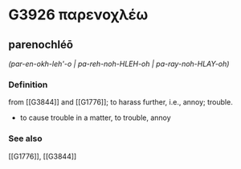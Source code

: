 # G3926 παρενοχλέω

## parenochléō

_(par-en-okh-leh'-o | pa-reh-noh-HLEH-oh | pa-ray-noh-HLAY-oh)_

### Definition

from [[G3844]] and [[G1776]]; to harass further, i.e., annoy; trouble.

- to cause trouble in a matter, to trouble, annoy

### See also

[[G1776]], [[G3844]]

